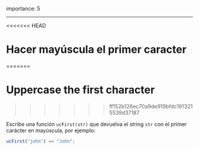 importance: 5

---

<<<<<<< HEAD
# Hacer mayúscula el primer caracter
=======
# Uppercase the first character
>>>>>>> ff152b126ec70a9de919bfdc1913215539d37187

Escribe una función `ucFirst(str)` que devuelva el string `str` con el primer carácter en mayúscula, por ejemplo:

```js
ucFirst("john") == "John";
```
